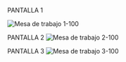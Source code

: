 PANTALLA 1

![Mesa de trabajo 1-100](https://user-images.githubusercontent.com/46663486/58750599-140f9780-845a-11e9-88c8-4ae16af00f45.jpg)


PANTALLA 2
![Mesa de trabajo 2-100](https://user-images.githubusercontent.com/46663486/58750600-170a8800-845a-11e9-9911-d15b309e694c.jpg)

PANTALLA 3
![Mesa de trabajo 3-100](https://user-images.githubusercontent.com/46663486/58750601-17a31e80-845a-11e9-863d-1a8a67a24a6b.jpg)
